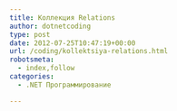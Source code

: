 ```yaml
---
title: Коллекция Relations
author: dotnetcoding
type: post
date: 2012-07-25T10:47:19+00:00
url: /coding/kollektsiya-relations.html
robotsmeta:
  - index,follow
categories:
  - .NET Программирование

---
```

